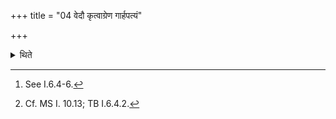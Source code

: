 +++
title = "04 वेदौ कृत्वाग्रेण गार्हपत्यं"

+++

<details><summary>थिते</summary>

4. After (the Adhvaryu) has prepared two bunches of grass,[^1] there should be (prepared) to the east of the Gārhapatya two altars of equal length from the west to the east.[^2]  

[^1]: See I.6.4-6.  

[^2]: Cf. MS I. 10.13; TB I.6.4.2.
</details>
